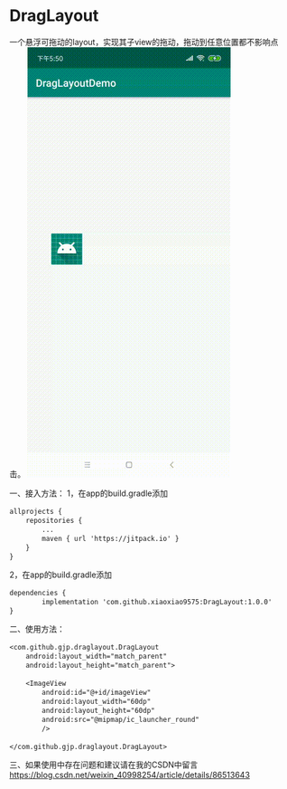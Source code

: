 # DragLayout
一个悬浮可拖动的layout，实现其子view的拖动，拖动到任意位置都不影响点击。
![image](https://github.com/xiaoxiao9575/DragLayout/blob/master/gif/dragLayout.gif)

一、接入方法：
1，在app的build.gradle添加

	allprojects {
		repositories {
			...
			maven { url 'https://jitpack.io' }
		}
	}

2，在app的build.gradle添加

	dependencies {
	        implementation 'com.github.xiaoxiao9575:DragLayout:1.0.0'
	}

二、使用方法：

    <com.github.gjp.draglayout.DragLayout
        android:layout_width="match_parent"
        android:layout_height="match_parent">

        <ImageView
            android:id="@+id/imageView"
            android:layout_width="60dp"
            android:layout_height="60dp"
            android:src="@mipmap/ic_launcher_round"
            />

    </com.github.gjp.draglayout.DragLayout>

三、如果使用中存在问题和建议请在我的CSDN中留言
https://blog.csdn.net/weixin_40998254/article/details/86513643



